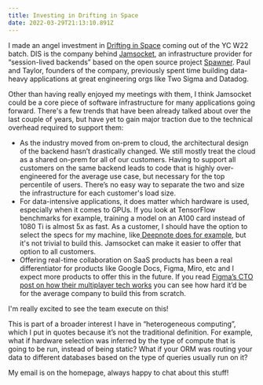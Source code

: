 ```yaml
---
title: Investing in Drifting in Space
date: 2022-03-29T21:13:10.891Z
---
```

I made an angel investment in [Drifting in Space](https://driftingin.space/) coming out of the YC W22 batch. DIS is the company behind [Jamsocket](https://jamsocket.com/), an infrastructure provider for “session-lived backends” based on the open source project [Spawner](https://github.com/drifting-in-space/spawner). Paul and Taylor, founders of the company, previously spent time building data-heavy applications at great engineering orgs like Two Sigma and Datadog. 

Other than having really enjoyed my meetings with them, I think Jamsocket could be a core piece of software infrastructure for many applications going forward. There's a few trends that have been already talked about over the last couple of years, but have yet to gain major traction due to the technical overhead required to support them:

* As the industry moved from on-prem to cloud, the architectural design of the backend hasn’t drastically changed. We still mostly treat the cloud as a shared on-prem for all of our customers. Having to support all customers on the same backend leads to code that is highly over-engineered for the average use case, but necessary for the top percentile of users. There’s no easy way to separate the two and size the infrastructure for each customer's load size.
* For data-intensive applications, it does matter which hardware is used, especially when it comes to GPUs. If you look at TensorFlow benchmarks for example, training a model on an A100 card instead of 1080 Ti is almost 5x as fast. As a customer, I should have the option to select the specs for my machine, like[ Deepnote does for example](https://docs.deepnote.com/resources/pricing#machines-hardware), but it's not trivial to build this. Jamsocket can make it easier to offer that option to all customers.
* Offering real-time collaboration on SaaS products has been a real differentiator for products like Google Docs, Figma, Miro, etc and I expect more products to offer this in the future. If you read [Figma’s CTO post on how their multiplayer tech works](https://www.figma.com/blog/how-figmas-multiplayer-technology-works/) you can see how hard it’d be for the average company to build this from scratch. 

I'm really excited to see the team execute on this!

This is part of a broader interest I have in “heterogeneous computing”, which I put in quotes because it’s not the traditional definition. For example, what if hardware selection was inferred by the type of compute that is going to be run, instead of being static? What if your ORM was routing your data to different databases based on the type of queries usually run on it? 

My email is on the homepage, always happy to chat about this stuff!